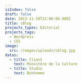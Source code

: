 ```yaml
---
isIndex: false
draft: false
date: 2013-11-20T22:00:00.000Z
title: cBlog
projects_types: Editorial
projects_tags:
  - Wordpress
  - CSS
image:
  src: /images/uploads/cblog.jpg
datas:
  - title: Client
    text: Ministère de la Culture
  - title: Studio
    text: Bonhomme
---
```


